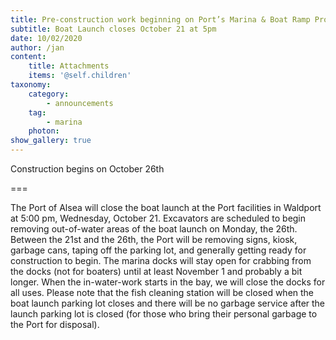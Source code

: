 ```yaml
---
title: Pre-construction work beginning on Port’s Marina & Boat Ramp Project
subtitle: Boat Launch closes October 21 at 5pm
date: 10/02/2020
author: /jan
content:
    title: Attachments
    items: '@self.children'
taxonomy:
    category: 
        - announcements
    tag: 
        - marina
    photon:
show_gallery: true
---
```


Construction begins on October 26th

===

The Port of Alsea will close the boat launch at the Port facilities in Waldport at 5:00 pm, Wednesday, October 21. Excavators are scheduled to begin removing out-of-water areas of the boat launch on Monday, the 26th. Between the 21st and the 26th, the Port will be removing signs, kiosk, garbage cans, taping off the parking lot, and generally getting ready for construction to begin. The marina docks will stay open for crabbing from the docks (not for boaters) until at least November 1 and probably a bit longer. When the in-water-work starts in the bay, we will close the docks for all uses. Please note that the fish cleaning station will be closed when the boat launch parking lot closes and there will be no garbage service after the launch parking lot is closed (for those who bring their personal garbage to the Port for disposal).

 
